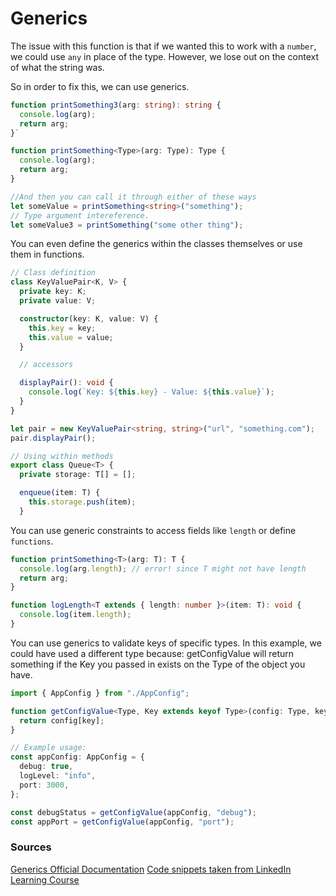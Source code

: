 # Generics

The issue with this function is that if we wanted this to work with a `number`, we could use `any` in place of the type. However, we lose out on the context of what the string was.

So in order to fix this, we can use generics.

```ts
function printSomething3(arg: string): string {
  console.log(arg);
  return arg;
}`
```

```ts
function printSomething<Type>(arg: Type): Type {
  console.log(arg);
  return arg;
}

//And then you can call it through either of these ways
let someValue = printSomething<string>("something");
// Type argument intereference.
let someValue3 = printSomething("some other thing");
```

You can even define the generics within the classes themselves or use them in functions.

```ts
// Class definition
class KeyValuePair<K, V> {
  private key: K;
  private value: V;

  constructor(key: K, value: V) {
    this.key = key;
    this.value = value;
  }

  // accessors

  displayPair(): void {
    console.log(`Key: ${this.key} - Value: ${this.value}`);
  }
}

let pair = new KeyValuePair<string, string>("url", "something.com");
pair.displayPair();

// Using within methods
export class Queue<T> {
  private storage: T[] = [];

  enqueue(item: T) {
    this.storage.push(item);
  }
```

You can use generic constraints to access fields like `length` or define `functions`.

```ts
function printSomething<T>(arg: T): T {
  console.log(arg.length); // error! since T might not have length
  return arg;
}

function logLength<T extends { length: number }>(item: T): void {
  console.log(item.length);
}
```

You can use generics to validate keys of specific types. In this example, we could have used a different type because:
getConfigValue will return something if the Key you passed in exists on the Type of the object you have.

```ts
import { AppConfig } from "./AppConfig";

function getConfigValue<Type, Key extends keyof Type>(config: Type, key: Key) {
  return config[key];
}

// Example usage:
const appConfig: AppConfig = {
  debug: true,
  logLevel: "info",
  port: 3000,
};

const debugStatus = getConfigValue(appConfig, "debug");
const appPort = getConfigValue(appConfig, "port");
```

### Sources

[Generics Official Documentation](https://www.typescriptlang.org/docs/handbook/2/generics.html)
[Code snippets taken from LinkedIn Learning Course](https://www.linkedin.com/learning/advanced-typescript-concepts/generics?autoSkip=true&resume=false)
